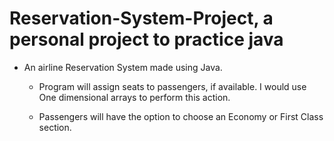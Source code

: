 # Reservation-System-Project, a personal project to practice java
-  An airline Reservation System made using Java.

     - Program will assign seats to passengers, if available. I would use One dimensional arrays to perform this action.
     
     - Passengers will have the option to choose an Economy or First Class section.
